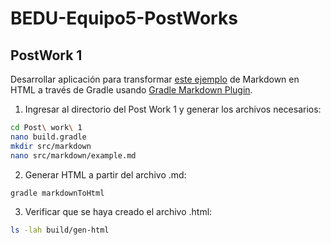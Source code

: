 # BEDU-Equipo5-PostWorks


## PostWork 1 ##

Desarrollar aplicación para transformar [este ejemplo](http://www.unexpected-vortices.com/sw/rippledoc/quick-markdown-example.html) de Markdown en HTML a través de Gradle usando [Gradle Markdown Plugin](https://github.com/kordamp/markdown-gradle-plugin).

1. Ingresar al directorio del Post Work 1 y generar los archivos necesarios:
```bash
cd Post\ work\ 1
nano build.gradle
mkdir src/markdown
nano src/markdown/example.md
```
2. Generar HTML a partir del archivo .md:
```bash
gradle markdownToHtml
```
3. Verificar que se haya creado el archivo .html:
```bash
ls -lah build/gen-html
```
